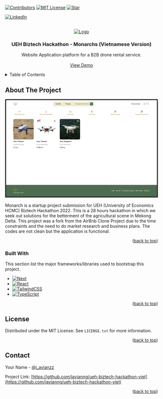 <a name="readme-top"></a>

<!-- PROJECT SHIELDS -->

[![Contributors][contributors-shield]][contributors-url]
[![MIT License][license-shield]][license-url]
[![Star][stars-shield]][stars-url]

[![LinkedIn][linkedin-shield]][linkedin-url]


<!-- PROJECT LOGO -->
<br />
<div align="center">
  <a href="https://github.com/javianng/ueh-biztech-hackathon-viet">
    <img src="public/images/logo.png" alt="Logo" width="80" height="80">
  </a>

  <h3 align="center">UEH Biztech Hackathon - Monarchs (Vietnamese Version)</h3>

  <p align="center">
    Website Application platform for a B2B drone rental service.
    <br />
    <br />
    <a href="https://ueh-biztech-hackathon-viet.vercel.app">View Demo</a>
  </p>
</div>



<!-- TABLE OF CONTENTS -->
<details>
  <summary>Table of Contents</summary>
  <ol>
    <li>
      <a href="#about-the-project">About The Project</a>
      <ul>
        <li><a href="#built-with">Built With</a></li>
      </ul>
    </li>
    <li>
      <a href="#getting-started">Getting Started</a>
      <ul>
        <li><a href="#prerequisites">Prerequisites</a></li>
        <li><a href="#installation">Installation</a></li>
      </ul>
    </li>
    <li><a href="#license">License</a></li>
    <li><a href="#contact">Contact</a></li>
    <li><a href="#acknowledgments">Acknowledgments</a></li>
  </ol>
</details>



<!-- ABOUT THE PROJECT -->
## About The Project

![Product Screenshot](public/images/product-screenshot.png)

Monarch is a startup project submission for UEH (University of Economics HCMC) Biztech Hackathon 2022. This is a 28 hours hackathon in which we seek out solutions for the betterment of the agricultural scene in Mekong Delta. This project was a fork from the AirBnb Clone Project due to the time constraints and the need to do market research and business plans. The codes are not clean but the application is functional.

<p align="right">(<a href="#readme-top">back to top</a>)</p>



### Built With

This section list the major frameworks/libraries used to bootstrap this project.

* [![Next][Next.js]][Next-url]
* [![React][React.js]][React-url]
* [![TailwindCSS][TailwindCSS]][TailwindCSS-url]
* [![TypeScript][TypeScript]][TypeScript-url]


<p align="right">(<a href="#readme-top">back to top</a>)</p>


<!-- LICENSE -->
## License

Distributed under the MIT License. See `LICENSE.txt` for more information.

<p align="right">(<a href="#readme-top">back to top</a>)</p>



<!-- CONTACT -->
## Contact

Your Name - [@j_avianzz](https://twitter.com/j_avianzz)

Project Link: [https://github.com/javianng/ueh-biztech-hackathon-viet](https://github.com/javianng/ueh-biztech-hackathon-viet)

<p align="right">(<a href="#readme-top">back to top</a>)</p>



<!-- MARKDOWN LINKS & IMAGES -->
<!-- https://www.markdownguide.org/basic-syntax/#reference-style-links -->
[contributors-shield]: https://img.shields.io/github/contributors/javianng/ueh-biztech-hackathon-viet.svg?style=for-the-badge
[contributors-url]: https://github.com/othneildrew/Best-README-Template/graphs/contributors

[forks-shield]: https://img.shields.io/github/forks/javianng/ueh-biztech-hackathon-viet.svg?style=for-the-badge
[forks-url]: https://github.com/othneildrew/Best-README-Template/network/members

[stars-shield]: https://img.shields.io/github/stars/javianng/ueh-biztech-hackathon-viet.svg?style=for-the-badge
[stars-url]: https://github.com/javianng/ueh-biztech-hackathon-viet/stargazers

[issues-shield]: https://img.shields.io/github/issues/othneildrew/Best-README-Template.svg?style=for-the-badge
[issues-url]: https://github.com/othneildrew/Best-README-Template/issues

[license-shield]: https://img.shields.io/github/license/othneildrew/Best-README-Template.svg?style=for-the-badge
[license-url]: https://github.com/othneildrew/Best-README-Template/blob/master/LICENSE.txt

[linkedin-shield]: https://img.shields.io/badge/-LinkedIn-black.svg?style=for-the-badge&logo=linkedin&colorB=555

[linkedin-shield]: https://img.shields.io/badge/-LinkedIn-black.svg?style=for-the-badge&logo=linkedin&colorB=555
[linkedin-url]: https://www.linkedin.com/in/javianngzh/

[Next.js]: https://img.shields.io/badge/next.js-000000?style=for-the-badge&logo=nextdotjs&logoColor=white
[Next-url]: https://nextjs.org/

[React.js]: https://img.shields.io/badge/React-20232A?style=for-the-badge&logo=react&logoColor=61DAFB
[React-url]: https://reactjs.org/

[TailwindCSS]: https://img.shields.io/static/v1?style=for-the-badge&message=Tailwind+CSS&color=222222&logo=Tailwind+CSS&logoColor=06B6D4&label=
[TailwindCSS-url]: https://tailwindcss.com/

[TypeScript]: https://img.shields.io/static/v1?style=for-the-badge&message=TypeScript&color=3178C6&logo=TypeScript&logoColor=FFFFFF&label=
[TypeScript-url]: https://www.typescriptlang.org/